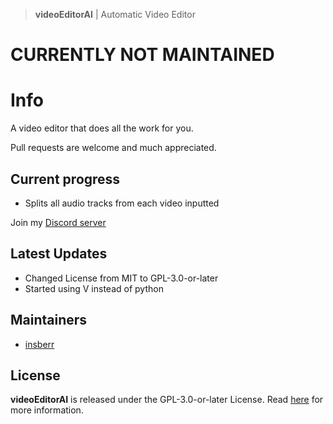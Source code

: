 > **videoEditorAI** | Automatic Video Editor

# CURRENTLY NOT MAINTAINED
# Info
A video editor that does all the work for you.

Pull requests are welcome and much appreciated.  

## Current progress
- Splits all audio tracks from each video inputted

Join my [Discord server](https://discord.gg/gRMbZyU)

## Latest Updates
- Changed License from MIT to GPL-3.0-or-later
- Started using V instead of python


## Maintainers
- [insberr](https://github.com/insberr/)


## License
**videoEditorAI** is released under the GPL-3.0-or-later License. Read [here](/LICENSE) for more information.